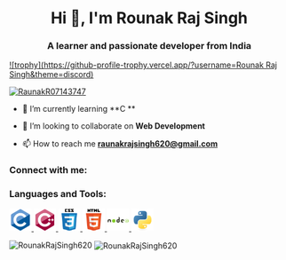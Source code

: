 <h1 align="center">Hi 👋, I'm Rounak Raj Singh</h1>
<h3 align="center">A learner and passionate developer from India</h3>

[![trophy](https://github-profile-trophy.vercel.app/?username=Rounak Raj Singh&theme=discord)](https://github.com/ryo-ma/github-profile-trophy)
<p align="left"> <a href="(https://twitter.com/RaunakR07143747)" target="blank"><img src="https://img.shields.io/twitter/follow/RaunakR07143747?logo=twitter&style=for-the-badge" alt="RaunakR07143747" /></a> </p>

- 🌱 I’m currently learning **C **

- 👯 I’m looking to collaborate on **Web Development**

- 📫 How to reach me **raunakrajsingh620@gmail.com**

<h3 align="left">Connect with me:</h3>


<h3 align="left">Languages and Tools:</h3>
<p align="left"> <a href="https://www.cprogramming.com/" target="_blank" rel="noreferrer"> <img src="https://raw.githubusercontent.com/devicons/devicon/master/icons/c/c-original.svg" alt="c" width="40" height="40"/> </a> <a href="https://www.w3schools.com/cpp/" target="_blank" rel="noreferrer"> <img src="https://raw.githubusercontent.com/devicons/devicon/master/icons/cplusplus/cplusplus-original.svg" alt="cplusplus" width="40" height="40"/> </a> <a href="https://www.w3schools.com/css/" target="_blank" rel="noreferrer"> <img src="https://raw.githubusercontent.com/devicons/devicon/master/icons/css3/css3-original-wordmark.svg" alt="css3" width="40" height="40"/> </a> <a href="https://www.w3.org/html/" target="_blank" rel="noreferrer"> <img src="https://raw.githubusercontent.com/devicons/devicon/master/icons/html5/html5-original-wordmark.svg" alt="html5" width="40" height="40"/> </a> <a href="https://nodejs.org" target="_blank" rel="noreferrer"> <img src="https://raw.githubusercontent.com/devicons/devicon/master/icons/nodejs/nodejs-original-wordmark.svg" alt="nodejs" width="40" height="40"/> </a> <a href="https://www.python.org" target="_blank" rel="noreferrer"> <img src="https://raw.githubusercontent.com/devicons/devicon/master/icons/python/python-original.svg" alt="python" width="40" height="40"/> </a> </p>

<p><img align="left" src="https://github-readme-stats.vercel.app/api/top-langs?username=RounakRajSingh620&show_icons=true&locale=en&layout=compact" alt="RounakRajSingh620" /></p>

<p>&nbsp;<img align="center" src="https://github-readme-stats.vercel.app/api?username=RounakRajSingh620&show_icons=true&locale=en" alt="RounakRajSingh620" /></p>

<p><img align="center" src="https://github-readme-streak-stats.herokuapp.com/?user=RounakRajSingh620&" alt="RounakRajSingh620 /></p>
